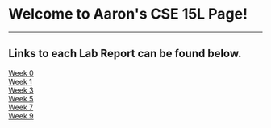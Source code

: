 # Welcome to Aaron's CSE 15L Page!
---
## Links to each Lab Report can be found below.
[Week 0]()   
[Week 1]()  
[Week 3]()  
[Week 5]()  
[Week 7]()  
[Week 9]()  
